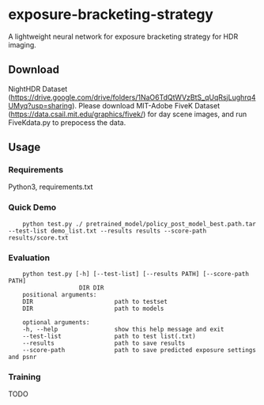 # exposure-bracketing-strategy
A lightweight neural network for exposure bracketing strategy for HDR imaging.

## Download
NightHDR Dataset (https://drive.google.com/drive/folders/1NaO6TdQtWVzBtS_qUqRsjLughrq4UMyq?usp=sharing).
Please download MIT-Adobe FiveK Dataset (https://data.csail.mit.edu/graphics/fivek/) for day scene images, and run FiveKdata.py to prepocess the data.
## Usage
### Requirements
Python3, requirements.txt
### Quick Demo
        python test.py ./ pretrained_model/policy_post_model_best.path.tar --test-list demo_list.txt --results results --score-path results/score.txt
### Evaluation
        python test.py [-h] [--test-list] [--results PATH] [--score-path PATH]
                        DIR DIR
        positional arguments:
        DIR                       path to testset
        DIR                       path to models

        optional arguments:
        -h, --help                show this help message and exit
        --test-list               path to test list(.txt)
        --results                 path to save results
        --score-path              path to save predicted exposure settings and psnr
        
### Training
TODO
